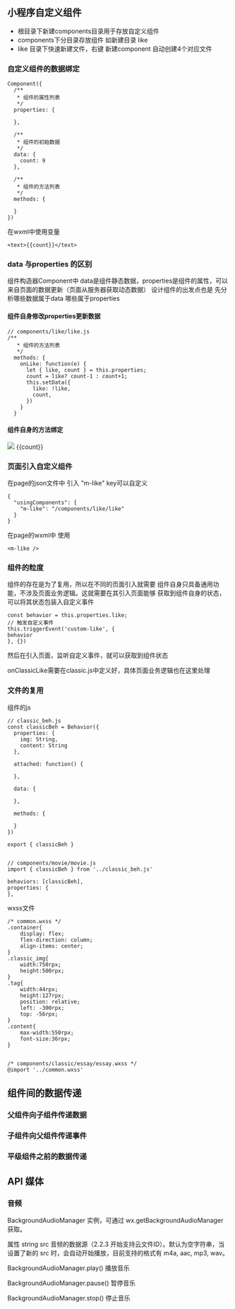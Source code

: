 ## 小程序自定义组件

* 根目录下新建components目录用于存放自定义组件
* components下分目录存放组件 如新建目录 like
* like 目录下快速新建文件，右键 新建component 自动创建4个对应文件


### 自定义组件的数据绑定

```
Component({
  /**
   * 组件的属性列表
   */
  properties: {

  },

  /**
   * 组件的初始数据
   */
  data: {
  	count: 9
  },

  /**
   * 组件的方法列表
   */
  methods: {

  }
})
```

在wxml中使用变量
```
<text>{{count}}</text>
```

### data 与properties 的区别
组件构造器Component中 data是组件静态数据，properties是组件的属性，可以来自页面的数据更新（页面从服务器获取动态数据）
设计组件的出发点也是 先分析哪些数据属于data 哪些属于properties

#### 组件自身修改properties更新数据

```
// components/like/like.js
/**
   * 组件的方法列表
   */
  methods: {
    onLike: function(e) {
      let { like, count } = this.properties;
      count = like? count-1 : count+1;
      this.setData({
        like: !like,
        count,
      })
    }
  }

```

#### 组件自身的方法绑定
<!--components/like/index.wxml-->
<view class="container" bind:tap="onLike">
  <image src="{{like? like_png : dis_png}}" />
  <text>{{count}}</text>
</view>

### 页面引入自定义组件

在page的json文件中 引入 "m-like" key可以自定义

```
{
  "usingComponents": {
    "m-like": "/components/like/like"
  }
}
```

在page的wxml中 使用

```
<m-like />
```

### 组件的粒度

组件的存在是为了复用，所以在不同的页面引入就需要 组件自身只具备通用功能，不涉及页面业务逻辑。这就需要在其引入页面能够
获取到组件自身的状态，可以将其状态包装入自定义事件

```
const behavior = this.properties.like;
// 触发自定义事件
this.triggerEvent('custom-like', {
behavior
}, {})
```
然后在引入页面，监听自定义事件，就可以获取到组件状态

<!--classic.wxml-->
<m-like bind:custom-like="onClassicLike" count="{{count}}" like="{{like}}" />

onClassicLike需要在classic.js中定义好，具体页面业务逻辑也在这里处理


### 文件的复用

组件的js
```
// classic_beh.js
const classicBeh = Behavior({
  properties: {
    img: String,
    content: String
  },

  attached: function() {

  },

  data: {

  },

  methods: {

  }
})

export { classicBeh }


// components/movie/movie.js
import { classicBeh } from '../classic_beh.js'

behaviors: [classicBeh],
properties: {
},
```

wxss文件
```
/* common.wxss */
.container{
    display: flex;
    flex-direction: column;
    align-items: center;
}
.classic_img{
    width:750rpx;
    height:500rpx;
}
.tag{
    width:44rpx;
    height:127rpx;
    position: relative;
    left: -300rpx;
    top: -56rpx;
}
.content{
    max-width:550rpx;
    font-size:36rpx;
}


/* components/classic/essay/essay.wxss */
@import '../common.wxss'
```

## 组件间的数据传递

### 父组件向子组件传递数据

### 子组件向父组件传递事件

### 平级组件之前的数据传递


## API 媒体

### 音频

BackgroundAudioManager 实例，可通过 wx.getBackgroundAudioManager 获取。

属性
string src
音频的数据源（2.2.3 开始支持云文件ID）。默认为空字符串，当设置了新的 src 时，会自动开始播放，目前支持的格式有 m4a, aac, mp3, wav。

BackgroundAudioManager.play()
播放音乐

BackgroundAudioManager.pause()
暂停音乐

BackgroundAudioManager.stop()
停止音乐











